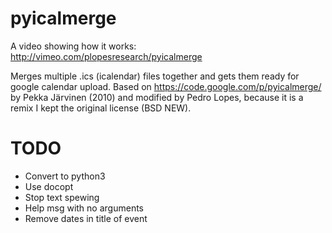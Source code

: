 pyicalmerge
===========

A video showing how it works: http://vimeo.com/plopesresearch/pyicalmerge

Merges multiple .ics (icalendar) files together and gets them ready for google calendar upload.
Based on https://code.google.com/p/pyicalmerge/ by Pekka Järvinen (2010) and modified by Pedro Lopes, because it is a remix I kept the original license (BSD NEW). 

TODO
====
- Convert to python3
- Use docopt
- Stop text spewing
- Help msg with no arguments
- Remove dates in title of event
